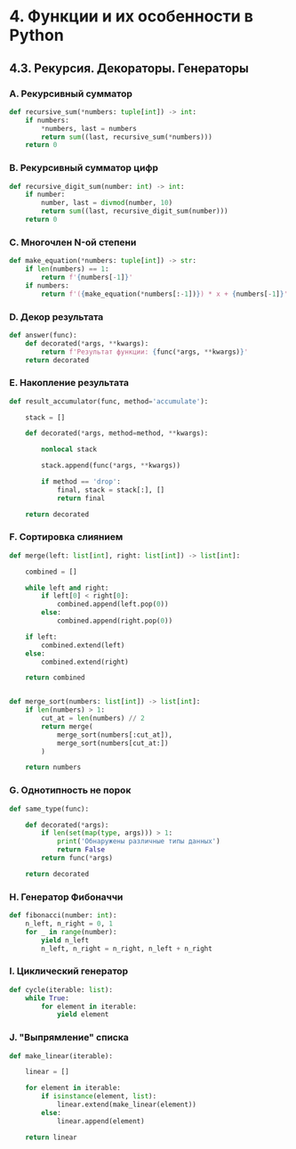 # 4. Функции и их особенности в Python

## 4.3. Рекурсия. Декораторы. Генераторы

### A. Рекурсивный сумматор
```python
def recursive_sum(*numbers: tuple[int]) -> int:
    if numbers:
        *numbers, last = numbers
        return sum((last, recursive_sum(*numbers)))
    return 0
```

### B. Рекурсивный сумматор цифр
```python
def recursive_digit_sum(number: int) -> int:
    if number:
        number, last = divmod(number, 10)
        return sum((last, recursive_digit_sum(number)))
    return 0
```

### C. Многочлен N-ой степени
```python
def make_equation(*numbers: tuple[int]) -> str:
    if len(numbers) == 1:
        return f'{numbers[-1]}'
    if numbers:
        return f'({make_equation(*numbers[:-1])}) * x + {numbers[-1]}'
```

### D. Декор результата
```python
def answer(func):
    def decorated(*args, **kwargs):
        return f'Результат функции: {func(*args, **kwargs)}'
    return decorated
```

### E. Накопление результата
```python
def result_accumulator(func, method='accumulate'):

    stack = []

    def decorated(*args, method=method, **kwargs):

        nonlocal stack

        stack.append(func(*args, **kwargs))

        if method == 'drop':
            final, stack = stack[:], []
            return final

    return decorated
```

### F. Сортировка слиянием
```python
def merge(left: list[int], right: list[int]) -> list[int]:

    combined = []

    while left and right:
        if left[0] < right[0]:
            combined.append(left.pop(0))
        else:
            combined.append(right.pop(0))

    if left:
        combined.extend(left)
    else:
        combined.extend(right)

    return combined


def merge_sort(numbers: list[int]) -> list[int]:
    if len(numbers) > 1:
        cut_at = len(numbers) // 2
        return merge(
            merge_sort(numbers[:cut_at]),
            merge_sort(numbers[cut_at:])
        )

    return numbers
```

### G. Однотипность не порок
```python
def same_type(func):

    def decorated(*args):
        if len(set(map(type, args))) > 1:
            print('Обнаружены различные типы данных')
            return False
        return func(*args)

    return decorated
```

### H. Генератор Фибоначчи
```python
def fibonacci(number: int):
    n_left, n_right = 0, 1
    for _ in range(number):
        yield n_left
        n_left, n_right = n_right, n_left + n_right
```

### I. Циклический генератор
```python
def cycle(iterable: list):
    while True:
        for element in iterable:
            yield element
```

### J. "Выпрямление" списка
```python
def make_linear(iterable):

    linear = []

    for element in iterable:
        if isinstance(element, list):
            linear.extend(make_linear(element))
        else:
            linear.append(element)

    return linear
```
